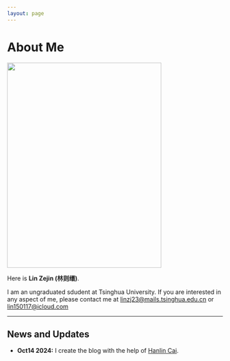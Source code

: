 ```yaml
---
layout: page
---
```


# About Me

<img src="https://caihanlin.com/caihanlin.jpg" class="floatpic" width="360" height="480">

Here is **Lin Zejin (林则缙)**.


I am an ungraduated sdudent at Tsinghua University. If you are interested in any aspect of me, please contact me at [linzj23@mails.tsinghua.edu.cn](linzj23@mails.tsinghua.edu.cn) or [lin150117@icloud.com](lin150117@icloud.com)

---



## News and Updates

- **Oct14 2024:** I create the blog with the help of [Hanlin Cai](https://caihanlin.com/).
